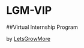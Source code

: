 # LGM-VIP

##Virtual Internship Program

<p>by <a href="https://letsgrowmore.in/">LetsGrowMore</a> </p>
